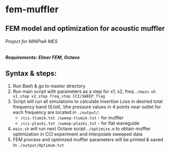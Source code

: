 # fem-muffler
## FEM model and optimization for acoustic muffler
###### Project for MiNPwA MES
##### Requirements: Elmer FEM, Octave
## Syntax & steps:
1. Run Bash & go to master directory
2. Run main script with parameters as a step for x1, x2, freq
    `./main.sh x1_step x2_step freq_step CCI/SWEEP_flag`
3. Script will run all simulations to calculate Insertion Loss in desired total frequency band (ILtot),
    \the pressure values in 4 points near outlet for each frequency are located in `./output/`:
    - `/cci-tlumik.txt /sweep-tlumik.txt` - for muffler
    - `/cci-plaski.txt /sweep-plaski.txt` - for flat waveguide
4. `main.sh` will run next Octave script  `./optimize.m` to obtain muffler optimization in CCI experiment and interpolate sweeped data
5. FEM process and optimized muffler parameters will be printed & saved in `./output/Optimum.txt`